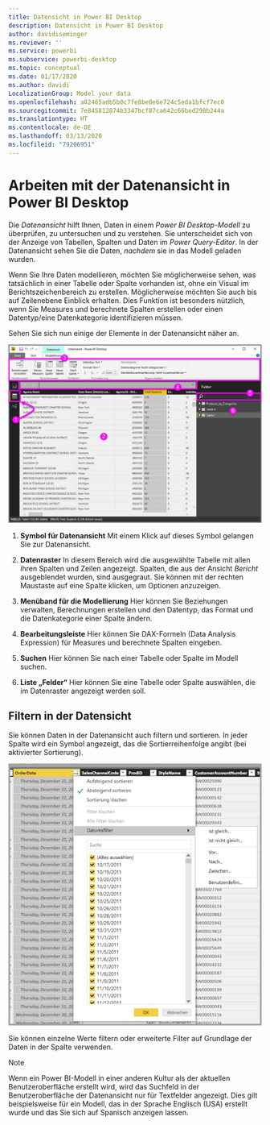 ```yaml
---
title: Datensicht in Power BI Desktop
description: Datensicht in Power BI Desktop
author: davidiseminger
ms.reviewer: ''
ms.service: powerbi
ms.subservice: powerbi-desktop
ms.topic: conceptual
ms.date: 01/17/2020
ms.author: davidi
LocalizationGroup: Model your data
ms.openlocfilehash: a82465adb5b0c7fe8be0e6e724c5eda1bfcf7ec0
ms.sourcegitcommit: 7e845812874b3347bcf87ca642c66bed298b244a
ms.translationtype: HT
ms.contentlocale: de-DE
ms.lasthandoff: 03/13/2020
ms.locfileid: "79206951"
---
```

# <a name="work-with-data-view-in-power-bi-desktop"></a>Arbeiten mit der Datenansicht in Power BI Desktop

Die *Datenansicht* hilft Ihnen, Daten in einem *Power BI Desktop-Modell* zu überprüfen, zu untersuchen und zu verstehen. Sie unterscheidet sich von der Anzeige von Tabellen, Spalten und Daten im *Power Query-Editor*. In der Datenansicht sehen Sie die Daten, *nachdem* sie in das Modell geladen wurden.

Wenn Sie Ihre Daten modellieren, möchten Sie möglicherweise sehen, was tatsächlich in einer Tabelle oder Spalte vorhanden ist, ohne ein Visual im Berichtszeichenbereich zu erstellen. Möglicherweise möchten Sie auch bis auf Zeilenebene Einblick erhalten. Dies Funktion ist besonders nützlich, wenn Sie Measures und berechnete Spalten erstellen oder einen Datentyp/eine Datenkategorie identifizieren müssen.

Sehen Sie sich nun einige der Elemente in der Datenansicht näher an.

![Datensicht in Power BI Desktop](media/desktop-data-view/dataview_fullscreen.png)

1. **Symbol für Datenansicht** Mit einem Klick auf dieses Symbol gelangen Sie zur Datenansicht.

2. **Datenraster** In diesem Bereich wird die ausgewählte Tabelle mit allen ihren Spalten und Zeilen angezeigt. Spalten, die aus der Ansicht *Bericht* ausgeblendet wurden, sind ausgegraut. Sie können mit der rechten Maustaste auf eine Spalte klicken, um Optionen anzuzeigen.

3. **Menüband für die Modellierung** Hier können Sie Beziehungen verwalten, Berechnungen erstellen und den Datentyp, das Format und die Datenkategorie einer Spalte ändern.

4. **Bearbeitungsleiste** Hier können Sie DAX-Formeln (Data Analysis Expression) für Measures und berechnete Spalten eingeben.

5. **Suchen** Hier können Sie nach einer Tabelle oder Spalte im Modell suchen.

6. **Liste „Felder“** Hier können Sie eine Tabelle oder Spalte auswählen, die im Datenraster angezeigt werden soll.

## <a name="filtering-in-data-view"></a>Filtern in der Datensicht

Sie können Daten in der Datenansicht auch filtern und sortieren. In jeder Spalte wird ein Symbol angezeigt, das die Sortierreihenfolge angibt (bei aktivierter Sortierung).

![Sortieren und Filtern in der Datensicht in Power BI Desktop](media/desktop-data-view/dataview_sort-and-filter.png)

Sie können einzelne Werte filtern oder erweiterte Filter auf Grundlage der Daten in der Spalte verwenden.

> [!NOTE]
> Wenn ein Power BI-Modell in einer anderen Kultur als der aktuellen Benutzeroberfläche erstellt wird, wird das Suchfeld in der Benutzeroberfläche der Datenansicht nur für Textfelder angezeigt. Dies gilt beispielsweise für ein Modell, das in der Sprache Englisch (USA) erstellt wurde und das Sie sich auf Spanisch anzeigen lassen.
